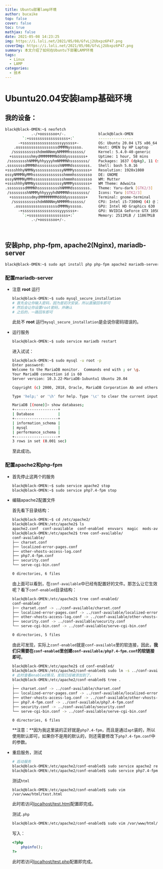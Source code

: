 ```yaml
---
title: Ubuntu部署lamp环境
author: bucaike
top: false
cover: false
toc: true
mathjax: false
date: 2021-05-08 14:23:25
img: https://i.loli.net/2021/05/08/GfvLj2Ubxpz6P47.png
coverImg: https://i.loli.net/2021/05/08/GfvLj2Ubxpz6P47.png
summary: 本文介绍了如何在Ubuntu下部署LAMP环境
tags:
  - Linux
  - LAMP
categories:
  - 技术
---
```


# Ubuntu20.04安装lamp基础环境

## 我的设备：

```bash
black@black-OMEN:~$ neofetch
            .-/+oossssoo+/-.               black@black-OMEN 
        `:+ssssssssssssssssss+:`           ---------------- 
      -+ssssssssssssssssssyyssss+-         OS: Ubuntu 20.04 LTS x86_64 
    .ossssssssssssssssssdMMMNysssso.       Host: OMEN by HP Laptop 
   /ssssssssssshdmmNNmmyNMMMMhssssss/      Kernel: 5.4.0-40-generic 
  +ssssssssshmydMMMMMMMNddddyssssssss+     Uptime: 1 hour, 58 mins 
 /sssssssshNMMMyhhyyyyhmNMMMNhssssssss/    Packages: 1637 (dpkg), 11 (snap) 
.ssssssssdMMMNhsssssssssshNMMMdssssssss.   Shell: bash 5.0.16 
+sssshhhyNMMNyssssssssssssyNMMMysssssss+   Resolution: 1920x1080 
ossyNMMMNyMMhsssssssssssssshmmmhssssssso   DE: GNOME 
ossyNMMMNyMMhsssssssssssssshmmmhssssssso   WM: Mutter 
+sssshhhyNMMNyssssssssssssyNMMMysssssss+   WM Theme: Adwaita 
.ssssssssdMMMNhsssssssssshNMMMdssssssss.   Theme: Yaru-dark [GTK2/3] 
 /sssssssshNMMMyhhyyyyhdNMMMNhssssssss/    Icons: Yaru [GTK2/3] 
  +sssssssssdmydMMMMMMMMddddyssssssss+     Terminal: gnome-terminal 
   /ssssssssssshdmNNNNmyNMMMMhssssss/      CPU: Intel i5-7300HQ (4) @ 3.500GHz 
    .ossssssssssssssssssdMMMNysssso.       GPU: Intel HD Graphics 630 
      -+sssssssssssssssssyyyssss+-         GPU: NVIDIA GeForce GTX 1050 Mobile 
        `:+ssssssssssssssssss+:`           Memory: 2511MiB / 11867MiB 
            .-/+oossssoo+/-.
                                                                   
                                                                
```

## 安装php, php-fpm, apache2(Nginx), mariadb-server

```bash
black@black-OMEN:~$ sudo apt install php php-fpm apache2 mariadb-server
```

### 配置mariadb-server

* 注意 **root** 运行

  ```bash
  black@black-OMEN:~$ sudo mysql_secure_installation
  # 首先会让你输入密码，因为是初次安装，所以直接回车即可
  # 然后会让你设置root密码，并确认
  # 之后的，一路回车即可
  ```

  此处不 **root** 运行`mysql_secure_installation`是会说你密码错误的。

* 运行服务

  ```bash
  black@black-OMEN:~$ sudo service mariadb restart
  ```

  进入试试：

  ```bash
  black@black-OMEN:~$ sudo mysql -u root -p
  Enter password: 
  Welcome to the MariaDB monitor.  Commands end with ; or \g.
  Your MariaDB connection id is 60
  Server version: 10.3.22-MariaDB-1ubuntu1 Ubuntu 20.04
  
  Copyright (c) 2000, 2018, Oracle, MariaDB Corporation Ab and others.
  
  Type 'help;' or '\h' for help. Type '\c' to clear the current input statement.
  
  MariaDB [(none)]> show databases;
  +--------------------+
  | Database           |
  +--------------------+
  | information_schema |
  | mysql              |
  | performance_schema |
  +--------------------+
  3 rows in set (0.001 sec)
  ```

  至此成功。

### 配置apache2和php-fpm

* 首先停止这两个的服务

  ```bash
  black@black-OMEN:~$ sudo service apache2 stop
  black@black-OMEN:~$ sudo service php7.4-fpm stop
  ```

* 编辑apache2配置文件

  首先看下目录结构：

  ```bash
  black@black-OMEN:~$ cd /etc/apache2/
  black@black-OMEN:/etc/apache2$ ls
  apache2.conf  conf-available  conf-enabled  envvars  magic  mods-available  mods-enabled  ports.conf  sites-available  sites-enabled
  black@black-OMEN:/etc/apache2$ tree conf-available/
  conf-available/
  ├── charset.conf
  ├── localized-error-pages.conf
  ├── other-vhosts-access-log.conf
  ├── php7.4-fpm.conf
  ├── security.conf
  └── serve-cgi-bin.conf
  
  0 directories, 6 files
  ```

  由上面可以看到，在`conf-available`中已经有配置好的文件。那怎么让它生效呢？看下`conf-enabled`目录结构：

  ```bash
  black@black-OMEN:/etc/apache2$ tree conf-enabled/
  conf-enabled/
  ├── charset.conf -> ../conf-available/charset.conf
  ├── localized-error-pages.conf -> ../conf-available/localized-error-pages.conf
  ├── other-vhosts-access-log.conf -> ../conf-available/other-vhosts-access-log.conf
  ├── security.conf -> ../conf-available/security.conf
  └── serve-cgi-bin.conf -> ../conf-available/serve-cgi-bin.conf
  
  0 directories, 5 files
  ```

  由此可发现，实际上`conf-enabled`就是`conf-available`里的软连接，因此，**我们只需要在`conf-enabled`里创建`conf-available/php7.4-fpm.conf`的软链接即可**。

  ```bash
  black@black-OMEN:/etc/apache2$ cd conf-enabled/
  black@black-OMEN:/etc/apache2/conf-enabled$ sudo ln -s ../conf-available/php7.4-fpm.conf 
  # 此时查看enabled情况，发现已经被添加到了。
  black@black-OMEN:/etc/apache2/conf-enabled$ tree .
  .
  ├── charset.conf -> ../conf-available/charset.conf
  ├── localized-error-pages.conf -> ../conf-available/localized-error-pages.conf
  ├── other-vhosts-access-log.conf -> ../conf-available/other-vhosts-access-log.conf
  ├── php7.4-fpm.conf -> ../conf-available/php7.4-fpm.conf
  ├── security.conf -> ../conf-available/security.conf
  └── serve-cgi-bin.conf -> ../conf-available/serve-cgi-bin.conf
  
  0 directories, 6 files
  ```

  **注意：**因为我这里装的正好就是`php7.4-fpm`，而且是通过`apt`装的，所以使用默认即可，如果你不是用的默认的，则还需要修改下`php7.4-fpm.conf`中的参数。

* 重启服务，测试

  ```bash
  # 启动服务
  black@black-OMEN:/etc/apache2/conf-enabled$ sudo service apache2 restart
  black@black-OMEN:/etc/apache2/conf-enabled$ sudo service php7.4-fpm restart
  ```

  测试`html`

  ```
  black@black-OMEN:/etc/apache2/conf-enabled$ sudo vim /var/www/html/test.html
  ```

  此时若访问[localhost/test.html](localhost/test.html)配置即完成。

  测试`.php`

  ```bash
  black@black-OMEN:/etc/apache2/conf-enabled$ sudo vim /var/www/html/test.php
  ```

  写入：

  ```php
  <?php
      phpinfo();
  ?>
  ```

  此时若访问[localhost/test.php](localhost/test.php)配置即完成。

